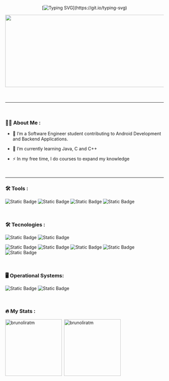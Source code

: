 <div align="center" text-align="center">
  
  [![Typing SVG](https://readme-typing-svg.demolab.com/?font=Fira+Code&weight=600&size=30&pause=100&color=007BFF&center=true&vCenter=true&lines=Hi+There!+%F0%9F%91%8B%2C;Want+a+coffee☕?)](https://git.io/typing-svg) 
</div>
<div align="center">
  <img src="https://tokenizedhq.com/wp-content/uploads/2022/08/4-aesthetic-anime-discord-banner-gif-eye-closeup.gif" width="600" height="230" align="center"/>
</div>

  
</br>
</br>

---
</br>

### :man_technologist: About Me :

- :telescope: I’m a Software Engineer student contributing to Android Development and Backend Applications.

- :seedling: I’m currently learning Java, C and C++

- :zap: In my free time, I do courses to expand my knowledge
</br>

---


   ### :hammer_and_wrench: Tools :
<div align="left">

  ![Static Badge](https://img.shields.io/badge/VScode-007ACC?style=for-the-badge&logo=visualstudiocode&logoColor=white)
  ![Static Badge](https://img.shields.io/badge/intellijidea-000000?style=for-the-badge&logo=intellijidea&logoColor=white)
  ![Static Badge](https://img.shields.io/badge/googlecloud-4285F4?style=for-the-badge&logo=googlecloud&logoColor=white)
  ![Static Badge](https://img.shields.io/badge/androidstudio-3DDC84?style=for-the-badge&logo=androidstudio&logoColor=white)

</div>
</br>

   ### :hammer_and_wrench: Tecnologies :
<div align="left">
  
  ![Static Badge](https://img.shields.io/badge/Python-3776AB?style=for-the-badge&logo=Python&logoColor=white)
  ![Static Badge](https://img.shields.io/badge/Java-ED8B00?style=for-the-badge&logo=openjdk&logoColor=white)

  ![Static Badge](https://img.shields.io/badge/html-E34F26?style=for-the-badge&logo=html5&logoColor=white)
  ![Static Badge](https://img.shields.io/badge/css-1572B6?style=for-the-badge&logo=css3&logoColor=white)
  ![Static Badge](https://img.shields.io/badge/javascript-F7DF1E?style=for-the-badge&logo=javascript&logoColor=white)
  ![Static Badge](https://img.shields.io/badge/bootstrap-05054B?style=for-the-badge&logo=bootstrap&logoColor=white)
  ![Static Badge](https://img.shields.io/badge/sass-CC6699?style=for-the-badge&logo=sass&logoColor=white)

</div>
</br>

   ### :desktop_computer: Operational Systems:
<div align="left">

  ![Static Badge](https://img.shields.io/badge/ubuntu-E95420?style=for-the-badge&logo=ubuntu&logoColor=white)
  ![Static Badge](https://img.shields.io/badge/windows-0078D4?style=for-the-badge&logo=windows&logoColor=white)

</div>
</br>

### :fire: My Stats :

<img align="left" height="180em" src="https://github-readme-stats.vercel.app/api/top-langs/?username=brunoliratm&layout=compact&theme=dracula" alt=brunoliratm />
<p>&nbsp;<img align="center" height="180em" src="https://github-readme-stats.vercel.app/api?username=brunoliratm&show_icons=true&theme=dracula" alt="brunoliratm" /></p>



